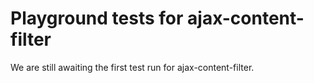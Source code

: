 # Playground tests for ajax-content-filter
We are still awaiting the first test run for ajax-content-filter.
